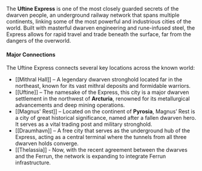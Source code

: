 The **Uftine Express** is one of the most closely guarded secrets of the dwarven people, an underground railway network that spans multiple continents, linking some of the most powerful and industrious cities of the world. Built with masterful dwarven engineering and rune-infused steel, the Express allows for rapid travel and trade beneath the surface, far from the dangers of the overworld.

#### **Major Connections**

The Uftine Express connects several key locations across the known world:

- [[Mithral Hall]] – A legendary dwarven stronghold located far in the northeast, known for its vast mithral deposits and formidable warriors.
- [[Uftine]] – The namesake of the Express, this city is a major dwarven settlement in the northwest of **Arcturia**, renowned for its metallurgical advancements and deep mining operations.
- [[Magnus' Rest]] – Located on the continent of **Pyrosia**, Magnus’ Rest is a city of great historical significance, named after a fallen dwarven hero. It serves as a vital trading post and military stronghold.
- [[Draumhavn]] – A free city that serves as the underground hub of the Express, acting as a central terminal where the tunnels from all three dwarven holds converge. 
- [[Thelassia]] - Now, with the recent agreement between the dwarves and the Ferrun, the network is expanding to integrate Ferrun infrastructure.
